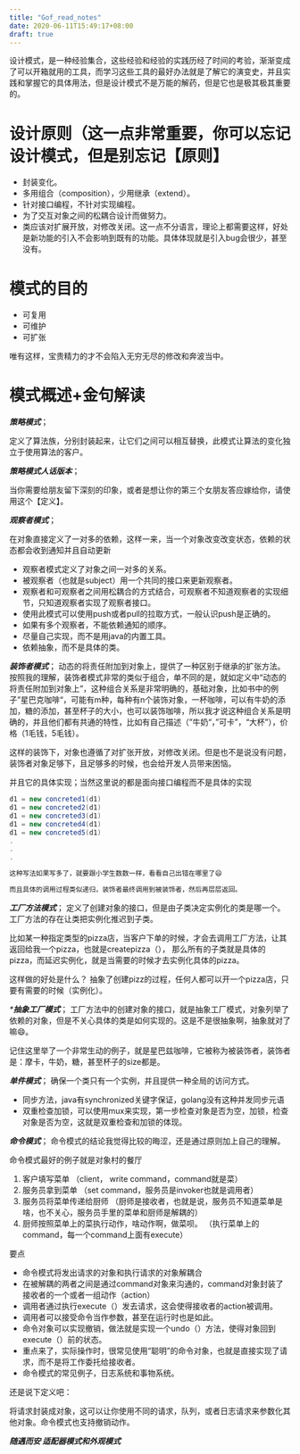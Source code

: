 ```yaml
---
title: "Gof_read_notes"
date: 2020-06-11T15:49:17+08:00
draft: true
---
```


设计模式，是一种经验集合，这些经验和经验的实践历经了时间的考验，渐渐变成了可以开箱就用的工具，而学习这些工具的最好办法就是了解它的演变史，并且实践和掌握它的具体用法，但是设计模式不是万能的解药，但是它也是极其极其重要的。



# 设计原则（这一点非常重要，你可以忘记设计模式，但是别忘记【原则】
* 封装变化。
* 多用组合（composition），少用继承（extend）。
* 针对接口编程，不针对实现编程。
* 为了交互对象之间的松耦合设计而做努力。
* 类应该对扩展开放，对修改关闭。这一点不分语言，理论上都需要这样，好处是新功能的引入不会影响到既有的功能。具体体现就是引入bug会很少，甚至没有。

# 模式的目的

* 可复用
* 可维护
* 可扩张

唯有这样，宝贵精力的才不会陷入无穷无尽的修改和奔波当中。


# 模式概述+金句解读

_**策略模式**_；

定义了算法族，分别封装起来，让它们之间可以相互替换，此模式让算法的变化独立于使用算法的客户。

_**策略模式人话版本**_；

 当你需要给朋友留下深刻的印象，或者是想让你的第三个女朋友答应嫁给你，请使用这个【定义】。


_***观察者模式***_；

在对象直接定义了一对多的依赖，这样一来，当一个对象改变改变状态，依赖的状态都会收到通知并且自动更新

* 观察者模式定义了对象之间一对多的关系。
* 被观察者（也就是subject）用一个共同的接口来更新观察者。
* 观察者和可观察者之间用松耦合的方式结合，可观察者不知道观察者的实现细节，只知道观察者实现了观察者接口。
* 使用此模式可以使用push或者pull的拉取方式，一般认识push是正确的。
* 如果有多个观察者，不能依赖通知的顺序。
* 尽量自己实现，而不是用java的内置工具。
* 依赖抽象，而不是具体的类。
  
_***装饰者模式***_；
 动态的将责任附加到对象上，提供了一种区别于继承的扩张方法。
按照我的理解，装饰者模式非常的类似于组合，单不同的是，就如定义中“动态的将责任附加到对象上”，这种组合关系是非常明确的，基础对象，比如书中的例子”星巴克咖啡“，可能有m种，每种有n个装饰对象，一杯咖啡，可以有牛奶的添加，糖的添加，甚至杯子的大小，也可以装饰咖啡，所以我才说这种组合关系是明确的，并且他们都有共通的特性，比如有自己描述（”牛奶“，”可卡”，“大杯”），价格（1毛钱，5毛钱）。

这样的装饰下，对象也遵循了对扩张开放，对修改关闭。但是也不是说没有问题，装饰者对象足够下，且足够多的时候，也会给开发人员带来困恼。

并且它的具体实现；当然这里说的都是面向接口编程而不是具体的实现
```java
d1 = new concreted1(d1)
d1 = new concreted2(d1)
d1 = new concreted3(d1)
d1 = new concreted4(d1)
d1 = new concreted5(d1)
.
.
.

这种写法如果写多了，就要跟小学生数数一样，看看自己出错在哪里了😄

而且具体的调用过程类似递归，装饰者最终调用到被装饰者，然后再层层返回。
```


_***工厂方法模式***_；
定义了创建对象的接口，但是由子类决定实例化的类是哪一个。工厂方法的存在让类把实例化推迟到子类。

比如某一种指定类型的pizza店，当客户下单的时候，才会去调用工厂方法，让其返回给我一个pizza，也就是createpizza（），
那么所有的子类就是具体的pizza，而延迟实例化，就是当需要的时候才去实例化具体的pizza。

这样做的好处是什么？ 抽象了创建pizz的过程，任何人都可以开一个pizza店，只要有需要的时候（实例化）。

_****抽象工厂模式***_；
工厂方法中的创建对象的接口，就是抽象工厂模式，对象列举了依赖的对象，但是不关心具体的类是如何实现的。这是不是很抽象啊，抽象就对了嘛😄。

记住这里举了一个非常生动的例子，就是星巴兹咖啡，它被称为被装饰者，装饰者是：摩卡，牛奶，糖，甚至杯子的size都是。



_***单件模式***_；
确保一个类只有一个实例，并且提供一种全局的访问方式。

* 同步方法，java有synchronized关键字保证，golang没有这种并发同步元语
* 双重检查加锁，可以使用mux来实现，第一步检查对象是否为空，加锁，检查对象是否为空，这就是双重检查和加锁的体现。

_***命令模式***_；
命令模式的结论我觉得比较的晦涩，还是通过原则加上自己的理解。

命令模式最好的例子就是对象村的餐厅

1. 客户填写菜单 （client， write command，command就是菜）
2. 服务员拿到菜单 （set command，服务员是invoker也就是调用者）
3. 服务员将菜单传递给厨师 （厨师是接收者，也就是说，服务员不知道菜单是啥，也不关心，服务员手里的菜单和厨师是解耦的）
4. 厨师按照菜单上的菜执行动作，啥动作啊，做菜呗。 （执行菜单上的command，每一个command上面有execute）



要点
* 命令模式将发出请求的对象和执行请求的对象解耦合
* 在被解耦的两者之间是通过command对象来沟通的，command对象封装了接收者的一个或者一组动作（action）
* 调用者通过执行execute（）发去请求，这会使得接收者的action被调用。
* 调用者可以接受命令当作参数，甚至在运行时也是如此。
* 命令对象可以实现撤销，做法就是实现一个undo（）方法，使得对象回到execute（）前的状态。
* 重点来了，实际操作时，很常见使用“聪明”的命令对象，也就是直接实现了请求，而不是将工作委托给接收者。
* 命令模式的常见例子，日志系统和事物系统。

还是说下定义吧：

将请求封装成对象，这可以让你使用不同的请求，队列，或者日志请求来参数化其他对象。命令模式也支持撤销动作。


_***随遇而安 适配器模式和外观模式***_

